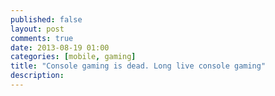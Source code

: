 ```yaml
---
published: false
layout: post
comments: true
date: 2013-08-19 01:00
categories: [mobile, gaming]
title: "Console gaming is dead. Long live console gaming"
description: 
---
```


